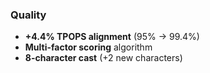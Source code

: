 ### Quality

- **+4.4% TPOPS alignment** (95% → 99.4%)
- **Multi-factor scoring** algorithm
- **8-character cast** (+2 new characters)
